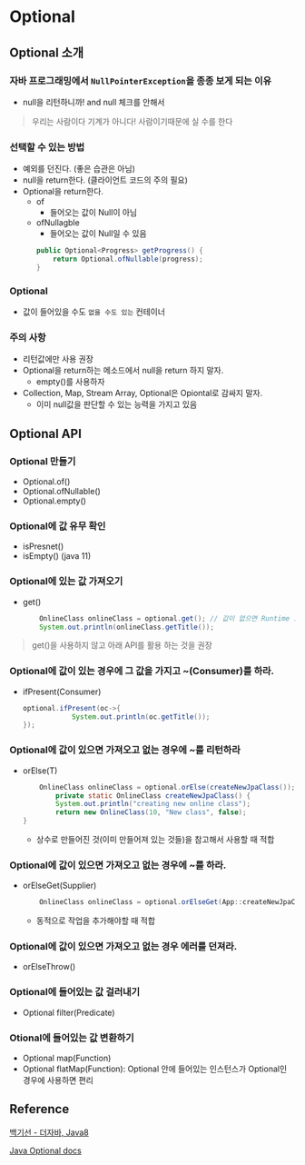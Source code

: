 # Optional
## Optional 소개

### 자바 프로그래밍에서 `NullPointerException`을 종종 보게 되는 이유
- null을 리턴하니까! and null 체크를 안해서
> 우리는 사람이다 기계가 아니다!
사람이기때문에 실 수를 한다

### 선택할 수 있는 방법
- 예외를 던진다. (좋은 습관은 아님)
- null을 return한다. (클라이언트 코드의 주의 필요)
- Optional을 return한다.
    - of
        - 들어오는 값이 Null이 아님
    - ofNullagble
        - 들어오는 값이 Null일 수 있음
        ```java
        public Optional<Progress> getProgress() {
            return Optional.ofNullable(progress);
        }
        ```

### Optional
- 값이 들어있을 수도 `없을 수도 있는` 컨테이너

### 주의 사항
- 리턴값에만 사용 권장
- Optional을 return하는 메소드에서 null을 return 하지 말자.
    - empty()를 사용하자
- Collection, Map, Stream Array, Optional은 Opiontal로 감싸지 말자.
    - 이미 null값을 판단할 수 있는 능력을 가지고 있음

## Optional API
### Optional 만들기
- Optional.of()
- Optional.ofNullable()
- Optional.empty()

### Optional에 값 유무 확인
- isPresnet()
- isEmpty() (java 11)

### Optional에 있는 값 가져오기
- get()
    ``` java
        OnlineClass onlineClass = optional.get(); // 값이 없으면 Runtime 오류 발생
        System.out.println(onlineClass.getTitle());
    ```

> get()을 사용하지 않고 아래 API를 활용 하는 것을 권장

### Optional에 값이 있는 경우에 그 값을 가지고 ~(Consumer)를 하라.
- ifPresent(Consumer)
    ```java
    optional.ifPresent(oc->{
                System.out.println(oc.getTitle());
    });
    ```

### Optional에 값이 있으면 가져오고 없는 경우에 ~를 리턴하라
- orElse(T)
    ```java
        OnlineClass onlineClass = optional.orElse(createNewJpaClass());
            private static OnlineClass createNewJpaClass() {
            System.out.println("creating new online class");
            return new OnlineClass(10, "New class", false);
    }
    ```
    - 상수로 만들어진 것(이미 만들어져 있는 것들)을 참고해서 사용할 때 적합

### Optional에 값이 있으면 가져오고 없는 경우에 ~를 하라.
- orElseGet(Supplier)
    ```java
        OnlineClass onlineClass = optional.orElseGet(App::createNewJpaClass);
    ```
    - 동적으로 작업을 추가해야할 때 적합

### Optional에 값이 있으면 가져오고 없는 경우 에러를 던져라.
- orElseThrow()

### Optional에 들어있는 값 걸러내기
- Optional filter(Predicate)

### Otional에 들어있는 값 변환하기
- Optional map(Function)
- Optional flatMap(Function): Optional 안에 들어있는 인스턴스가 Optional인 경우에 사용하면 편리

## Reference
[백기선 - 더자바, Java8](https://www.inflearn.com/course/the-java-java8)

[Java Optional docs](https://docs.oracle.com/javase/8/docs/api/java/util/Optional.html)
